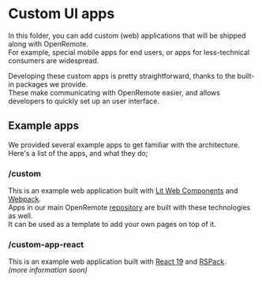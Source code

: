 # Custom UI apps

In this folder, you can add custom (web) applications that will be shipped along with OpenRemote.  
For example, special mobile apps for end users, or apps for less-technical consumers are widespread.  

Developing these custom apps is pretty straightforward, thanks to the built-in packages we provide.  
These make communicating with OpenRemote easier, and allows developers to quickly set up an user interface.

## Example apps

We provided several example apps to get familiar with the architecture.  
Here's a list of the apps, and what they do;

### /custom
This is an example web application built with [Lit Web Components](https://lit.dev) and [Webpack](https://webpack.js.org).  
Apps in our main OpenRemote [repository](https://github.com/openremote/openremote) are built with these technologies as well.  
It can be used as a template to add your own pages on top of it.

### /custom-app-react
This is an example web application built with [React 19](https://react.dev) and [RSPack](https://rspack.rs).  
*(more information soon)*